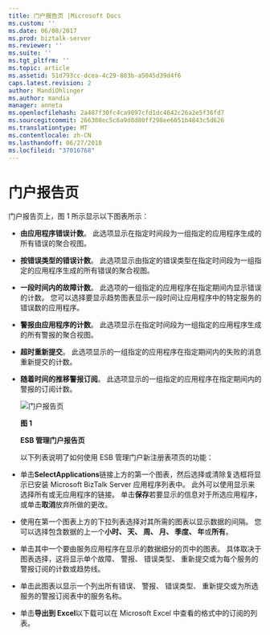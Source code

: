 ```yaml
---
title: 门户报告页 |Microsoft Docs
ms.custom: ''
ms.date: 06/08/2017
ms.prod: biztalk-server
ms.reviewer: ''
ms.suite: ''
ms.tgt_pltfrm: ''
ms.topic: article
ms.assetid: 51d793cc-dcea-4c29-883b-a5045d39d4f6
caps.latest.revision: 2
author: MandiOhlinger
ms.author: mandia
manager: anneta
ms.openlocfilehash: 2a487f30fc4ca9897cfd1dc4642c26a2e5f36fd7
ms.sourcegitcommit: 266308ec5c6a9d8d80ff298ee6051b4843c5d626
ms.translationtype: MT
ms.contentlocale: zh-CN
ms.lasthandoff: 06/27/2018
ms.locfileid: "37016768"
---
```

# <a name="portal-reports-page"></a>门户报告页
门户报告页上，图 1 所示显示以下图表所示：  

- **由应用程序错误计数**。 此选项显示在指定时间段为一组指定的应用程序生成的所有错误的聚合视图。  

- **按错误类型的错误计数**。 此选项显示由指定的错误类型在指定时间段为一组指定的应用程序生成的所有错误的聚合视图。  

- **一段时间内的故障计数**。 此选项的一组指定的应用程序在指定期间内显示错误的计数。 您可以选择要显示趋势图表显示一段时间让应用程序中的特定服务的错误数的应用程序。  

- **警报由应用程序的计数**。 此选项显示在指定时间段为一组指定的应用程序生成的所有警报的聚合视图。  

- **超时重新提交**。 此选项显示的一组指定的应用程序在指定期间内的失败的消息重新提交的计数。  

- **随着时间的推移警报订阅**。 此选项显示的一组指定的应用程序在指定期间内的警报的订阅计数。  

  ![门户报告页](../esb-toolkit/media/portalreportspage.gif "PortalReportsPage")  

  **图 1**  

  **ESB 管理门户报告页**  

  以下列表说明了如何使用 ESB 管理门户新注册表项页的功能：  

- 单击**SelectApplications**链接上方的第一个图表，然后选择或清除复选框将显示已安装 Microsoft BizTalk Server 应用程序列表中。 此外可以使用显示来选择所有或无应用程序的链接。 单击**保存**若要显示的信息对于所选应用程序，或单击**取消**放弃所做的更改。  

- 使用在第一个图表上方的下拉列表选择对其所需的图表以显示数据的间隔。 您可以选择包含数据的上一个**小时、 天、 周、 月、 季度、 年**或**所有**。  

- 单击其中一个要由服务应用程序在显示的数据细分的页中的图表。 具体取决于图表选择，这将显示单个故障、 警报、 错误类型、 重新提交或为每个服务的警报订阅的计数或趋势线。  

- 单击此图表以显示一个列出所有错误、 警报、 错误类型、 重新提交或为所选服务的警报订阅表中的服务名称。  

- 单击**导出到 Excel**以下载可以在 Microsoft Excel 中查看的格式中的订阅的列表。

